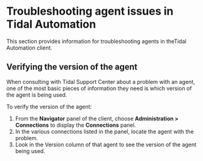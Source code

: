 # Troubleshooting agent issues in Tidal Automation

This section provides information for troubleshooting agents in theTidal Automation client.

## Verifying the version of the agent
When consulting with Tidal Support Center about a problem with an agent, one of the most basic pieces of information they need is which version of the agent is being used.

To verify the version of the agent:

1. From the **Navigator** panel of the client, choose **Administration > Connections** to display the **Connections** panel.
2. In the various connections listed in the panel, locate the agent with the problem.
3. Look in the Version column of that agent to see the version of the agent being used. 
